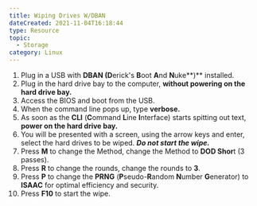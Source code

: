 ```yaml
---
title: Wiping Drives W/DBAN
dateCreated: 2021-11-04T16:18:44
type: Resource
topic:
  - Storage
category: Linux
---
```

1. Plug in a USB with **DBAN (D**erick's **B**oot **A**nd **N**uke**)** installed.
2. Plug in the hard drive bay to the computer, **without powering on the hard drive bay.**
3. Access the BIOS and boot from the USB.
4. When the command line pops up, type **verbose.**
5. As soon as the **CLI** (**C**ommand **L**ine **I**nterface) starts spitting out text, **power on the hard drive bay.**
6. You will be presented with a screen, using the arrow keys and enter, select the hard drives to be wiped. ***Do not start the wipe.***
7. Press **M** to change the Method, change the Method to **DOD Shor**t (3 passes).
8. Press **R** to change the rounds, change the rounds to **3**.
9. Press **P** to change the **PRNG** (**P**seudo-**R**andom **N**umber **G**enerator) to **ISAAC** for optimal efficiency and security.
10. Press **F10** to start the wipe.


